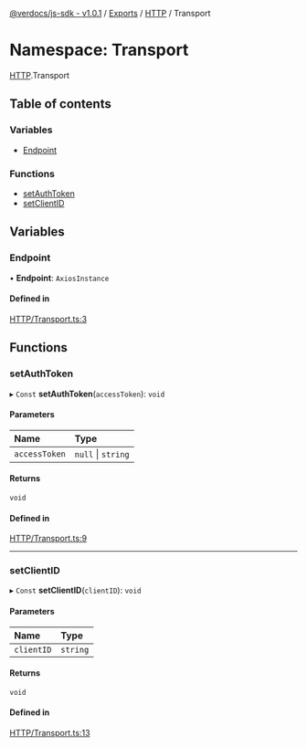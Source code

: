 [@verdocs/js-sdk - v1.0.1](../README.md) / [Exports](../modules.md) / [HTTP](HTTP.md) / Transport

# Namespace: Transport

[HTTP](HTTP.md).Transport

## Table of contents

### Variables

- [Endpoint](HTTP.Transport.md#endpoint)

### Functions

- [setAuthToken](HTTP.Transport.md#setauthtoken)
- [setClientID](HTTP.Transport.md#setclientid)

## Variables

### Endpoint

• **Endpoint**: `AxiosInstance`

#### Defined in

[HTTP/Transport.ts:3](https://github.com/Verdocs/js-sdk/blob/main/src/HTTP/Transport.ts#L3)

## Functions

### setAuthToken

▸ `Const` **setAuthToken**(`accessToken`): `void`

#### Parameters

| Name | Type |
| :------ | :------ |
| `accessToken` | ``null`` \| `string` |

#### Returns

`void`

#### Defined in

[HTTP/Transport.ts:9](https://github.com/Verdocs/js-sdk/blob/main/src/HTTP/Transport.ts#L9)

___

### setClientID

▸ `Const` **setClientID**(`clientID`): `void`

#### Parameters

| Name | Type |
| :------ | :------ |
| `clientID` | `string` |

#### Returns

`void`

#### Defined in

[HTTP/Transport.ts:13](https://github.com/Verdocs/js-sdk/blob/main/src/HTTP/Transport.ts#L13)
